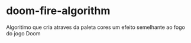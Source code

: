 # doom-fire-algorithm

Algoritimo que cria atraves da paleta cores um efeito semelhante ao fogo do jogo Doom
